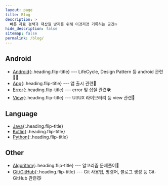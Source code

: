 ```yaml
---
layout: page
title: Blog
description: >
  빠른 자료 검색과 재삽질 방지를 위해 이것저것 기록하는 공간🔥
hide_description: false
sitemap: false
permalink: /blog/
---
```


## Android

- [Android]{:.heading.flip-title} --- LifeCycle, Design Pattern 등 android 관련👩‍💻
- [App]{:.heading.flip-title} --- 앱 출시 관련📱
- [Error]{:.heading.flip-title} --- error 및 삽질 관련🛠️
- [View]{:.heading.flip-title} --- UI/UX 라이브러리 등 view 관련🍋

## Language

- [Java]{:.heading.flip-title}
- [Kotlin]{:.heading.flip-title}
- [Python]{:.heading.flip-title}

## Other

- [Algorithm]{:.heading.flip-title} --- 알고리즘 문제풀이🔗
- [Git/GitHub]{:.heading.flip-title} --- Git 사용법, 명령어, 블로그 생성 등 Git-GitHub 관련😼

[android]: /blog/android/
[app]: /blog/app/
[view]: /blog/view/
[error]: /blog/error/
[kotlin]: /blog/kotlin/
[java]: /blog/java/
[python]: /blog/python/
[git/github]: /blog/git-github/
[algorithm]: /blog/algorithm
